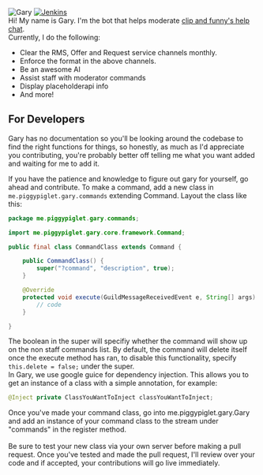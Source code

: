 ![Gary](https://gary.helpch.at/Gary2.png)
[![Jenkins](https://img.shields.io/jenkins/s/https/jenkins.qa.ubuntu.com/view/Precise/view/All%20Precise/job/precise-desktop-amd64_default.svg)](https://ci.piggypiglet.me/job/Gary/)<br/>
Hi! My name is Gary. I'm the bot that helps moderate [clip and funny's help chat](https://testplugins.com/discord).<br/>Currently, I do the following:
* Clear the RMS, Offer and Request service channels monthly.
* Enforce the format in the above channels.
* Be an awesome AI
* Assist staff with moderator commands
* Display placeholderapi info
* And more!

## For Developers
Gary has no documentation so you'll be looking around the codebase to find the right functions for things, so honestly, as much as I'd appreciate you contributing, you're probably better off telling me what you want added and waiting for me to add it.

If you have the patience and knowledge to figure out gary for yourself, go ahead and contribute. To make a command, add a new class in `me.piggypiglet.gary.commands` extending Command. Layout the class like this:
```java
package me.piggypiglet.gary.commands;

import me.piggypiglet.gary.core.framework.Command;

public final class CommandClass extends Command {

    public CommandClass() {
        super("?command", "description", true);
    }

    @Override
    protected void execute(GuildMessageReceivedEvent e, String[] args) {
        // code
    }

}
```
The boolean in the super will specifiy whether the command will show up on the non staff commands list. By default, the command will delete itself once the execute method has ran, to disable this functionality, specify `this.delete = false;` under the super.<br/>
In Gary, we use google guice for dependency injection. This allows you to get an instance of a class with a simple annotation, for example:
```java
@Inject private ClassYouWantToInject classYouWantToInject;
```
Once you've made your command class, go into me.piggypiglet.gary.Gary and add an instance of your command class to the stream under "commands" in the register method.<br/><br/>Be sure to test your new class via your own server before making a pull request. Once you've tested and made the pull request, I'll review over your code and if accepted, your contributions will go live immediately.
